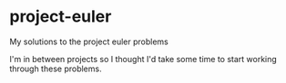 # project-euler
My solutions to the project euler problems

I'm in between projects so I thought I'd take some time to start working through these problems.

